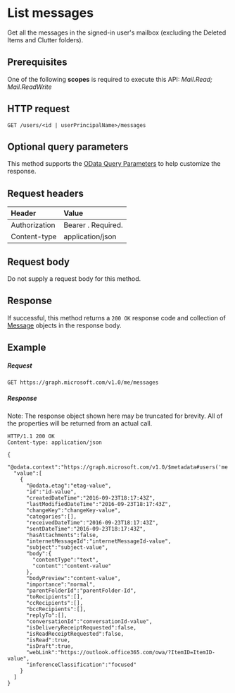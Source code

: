 # List messages

Get all the messages in the signed-in user's mailbox (excluding the Deleted Items and Clutter folders).
## Prerequisites
One of the following **scopes** is required to execute this API:
*Mail.Read; Mail.ReadWrite*
## HTTP request
<!-- { "blockType": "ignored" } -->
```http
GET /users/<id | userPrincipalName>/messages
```
## Optional query parameters
This method supports the [OData Query Parameters](http://graph.microsoft.io/docs/overview/query_parameters) to help customize the response.
## Request headers
| Header       | Value |
|:---------------|:--------|
| Authorization  | Bearer <token>. Required.  |
| Content-type | application/json|

## Request body
Do not supply a request body for this method.
## Response
If successful, this method returns a `200 OK` response code and collection of [Message](../resources/message.md) objects in the response body.
## Example
##### Request

<!-- {
  "blockType": "request",
  "name": "get_messages"
}-->
```http
GET https://graph.microsoft.com/v1.0/me/messages
```
##### Response
Note: The response object shown here may be truncated for brevity. All of the properties will be returned from an actual call.
<!-- {
  "blockType": "response",
  "truncated": true,
  "@odata.type": "microsoft.graph.message",
  "isCollection": true
} -->
```http
HTTP/1.1 200 OK
Content-type: application/json

{
  "@odata.context":"https://graph.microsoft.com/v1.0/$metadata#users('me')/messages",
  "value":[
    {
      "@odata.etag":"etag-value",
      "id":"id-value",
      "createdDateTime":"2016-09-23T18:17:43Z",
      "lastModifiedDateTime":"2016-09-23T18:17:43Z",
      "changeKey":"changeKey-value",
      "categories":[],
      "receivedDateTime":"2016-09-23T18:17:43Z",
      "sentDateTime":"2016-09-23T18:17:43Z",
      "hasAttachments":false,
      "internetMessageId":"internetMessageId-value",
      "subject":"subject-value",
      "body":{
        "contentType":"text",
        "content":"content-value"
      },
      "bodyPreview":"content-value",
      "importance":"normal",
      "parentFolderId":"parentFolder-Id",
      "toRecipients":[],
      "ccRecipients":[],
      "bccRecipients":[],
      "replyTo":[],
      "conversationId":"conversationId-value",
      "isDeliveryReceiptRequested":false,
      "isReadReceiptRequested":false,
      "isRead":true,
      "isDraft":true,
      "webLink":"https://outlook.office365.com/owa/?ItemID=ItemID-value",
      "inferenceClassification":"focused"
    }
  ]
}
```

<!-- uuid: 8fcb5dbc-d5aa-4681-8e31-b001d5168d79
2015-10-25 14:57:30 UTC -->
<!-- {
  "type": "#page.annotation",
  "description": "List messages",
  "keywords": "",
  "section": "documentation",
  "tocPath": ""
}-->

